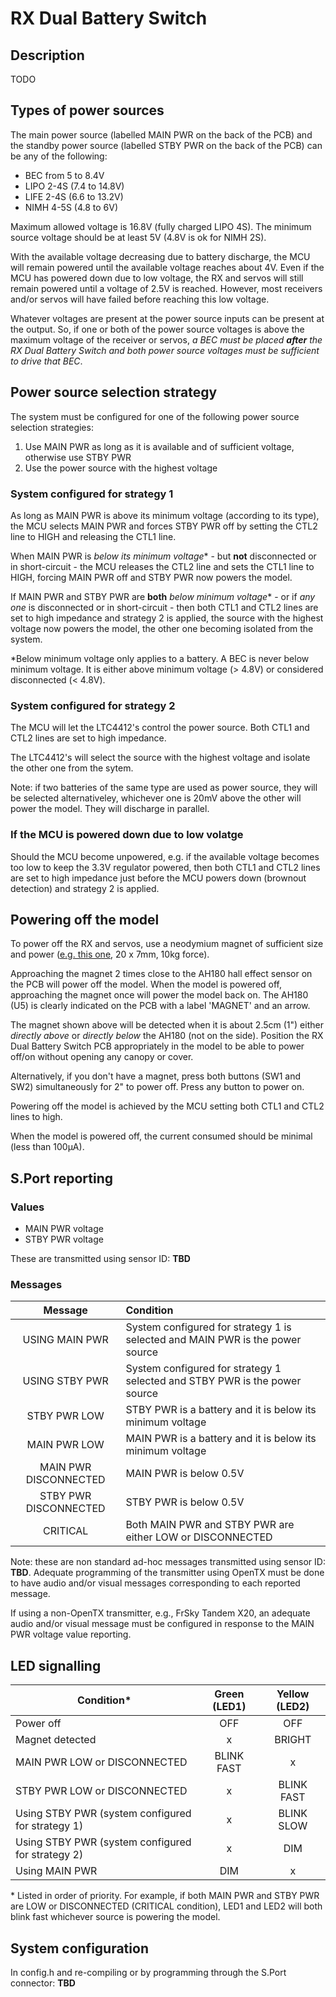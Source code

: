 # RX Dual Battery Switch

## Description
TODO


## Types of power sources

The main power source (labelled MAIN PWR on the back of the PCB) and the standby power source (labelled STBY PWR on the back of the PCB) can be any of the following:

- BEC from 5 to 8.4V
- LIPO 2-4S (7.4 to 14.8V)
- LIFE 2-4S (6.6 to 13.2V)
- NIMH 4-5S (4.8 to 6V)

Maximum allowed voltage is 16.8V (fully charged LIPO 4S). The minimum source voltage should be at least 5V (4.8V is ok for NIMH 2S).

With the available voltage decreasing due to battery discharge, the MCU will remain powered until the available voltage reaches about 4V. Even if the MCU has powered down due to low voltage, the RX and servos will still remain powered until a voltage of 2.5V is reached. However, most receivers and/or servos will have failed before reaching this low voltage.

Whatever voltages are present at the power source inputs can be present at the output. So, if one or both of the power source voltages is above the maximum voltage of the receiver or servos, *a BEC must be placed **after** the RX Dual Battery Switch and both power source voltages must be sufficient to drive that BEC*.

## Power source selection strategy

The system must be configured for one of the following power source selection strategies:

1. Use MAIN PWR as long as it is available and of sufficient voltage, otherwise use STBY PWR
2. Use the power source with the highest voltage

### System configured for strategy 1

As long as MAIN PWR is above its minimum voltage (according to its type), the MCU selects MAIN PWR and forces STBY PWR off by setting the CTL2 line to HIGH and releasing the CTL1 line.

When MAIN PWR is *below its minimum voltage** - but **not** disconnected or in short-circuit - the MCU releases the CTL2 line and sets the CTL1 line to HIGH, forcing MAIN PWR off and STBY PWR now powers the model.

If MAIN PWR and STBY PWR are **both** *below minimum voltage**  - or if *any one* is disconnected or in short-circuit - then both CTL1 and CTL2 lines are set to high impedance and strategy 2 is applied, the source with the highest voltage now powers the model, the other one becoming isolated from the system.

\*Below minimum voltage only applies to a battery. A BEC is never below minimum voltage. It is either above minimum voltage (> 4.8V) or considered disconnected (< 4.8V). 

### System configured for strategy 2

The MCU will let the LTC4412's control the power source. Both CTL1 and CTL2 lines are set to high impedance.

The LTC4412's will select the source with the highest voltage and isolate the other one from the sytem.

Note: if two batteries of the same type are used as power source, they will be selected alternativeley, whichever one is 20mV above the other will power the model. They will discharge in parallel.

### If the MCU is powered down due to low volatge

Should the MCU become unpowered, e.g. if the available voltage becomes too low to keep the 3.3V regulator powered, then both CTL1 and CTL2 lines are set to high impedance just before the MCU powers down (brownout detection) and strategy 2 is applied.

## Powering off the model

To power off the RX and servos, use a neodymium magnet of sufficient size and power ([e.g. this one](https://www.amazon.de/-/en/Magnetpro-Countersunk-Magnet-Cushions-Capsule/dp/B08K39Q1DL/ref=pd_sbs_1/261-1102478-9650911?pd_rd_w=4NK6S&pf_rd_p=b1c388c3-48c2-4960-8532-fa8f1477aee9&pf_rd_r=2AJZ6JFC8H0XXN0D8038&pd_rd_r=500284af-6c54-4b1d-af8f-a95a1c957906&pd_rd_wg=SNuGS&pd_rd_i=B08K39Q1DL&psc=1), 20 x 7mm, 10kg force).

Approaching the magnet 2 times close to the AH180 hall effect sensor on the PCB will power off the model. When the model is powered off, approaching the magnet once will power the model back on. The AH180 (U5) is clearly indicated on the PCB with a label 'MAGNET' and an arrow. 

The magnet shown above will be detected when it is about 2.5cm (1") either *directly above* or *directly below* the AH180 (not on the side). Position the RX Dual Battery Switch PCB appropriately in the model to be able to power off/on without opening any canopy or cover.

Alternatively, if you don't have a magnet, press both buttons (SW1 and SW2) simultaneously for 2" to power off. Press any button to power on. 

Powering off the model is achieved by the MCU setting both CTL1 and CTL2 lines to high.

When the model is powered off, the current consumed should be minimal (less than 100µA).

## S.Port reporting

### Values

- MAIN PWR voltage
- STBY PWR voltage

These are transmitted using sensor ID: **TBD**

### Messages

| Message               | Condition                                                                       |
| :-------------------: | :------------------------------------------------------------------------------ |
| USING MAIN PWR        | System configured for strategy 1 is selected and MAIN PWR is the power source   |
| USING STBY PWR        | System configured for strategy 1 selected and STBY PWR is the power source      |
| STBY PWR LOW          | STBY PWR is a battery and it is below its minimum voltage                       |
| MAIN PWR LOW          | MAIN PWR is a battery and it is below its minimum voltage                       |
| MAIN PWR DISCONNECTED | MAIN PWR is below 0.5V                                                          |
| STBY PWR DISCONNECTED | STBY PWR is below 0.5V                                                          |
| CRITICAL              | Both MAIN PWR and STBY PWR are either LOW or DISCONNECTED                       |

Note: these are non standard ad-hoc messages transmitted using sensor ID: **TBD**.
Adequate programming of the transmitter using OpenTX must be done to have audio and/or visual messages corresponding to each reported message.

If using a non-OpenTX transmitter, e.g., FrSky Tandem X20, an adequate audio and/or visual message must be configured in response to the MAIN PWR voltage value reporting.

## LED signalling

| Condition*                                        | Green (LED1)  | Yellow (LED2) |
| ------------------------------------------------- | :----------:  | :-----------: |
| Power off                                         |      OFF      |      OFF      |
| Magnet detected                                   |       x       |     BRIGHT    |
| MAIN PWR LOW or DISCONNECTED                      |   BLINK FAST  |       x       |
| STBY PWR LOW or DISCONNECTED                      |       x       |   BLINK FAST  |
| Using STBY PWR (system configured for strategy 1) |       x       |   BLINK SLOW  |
| Using STBY PWR (system configured for strategy 2) |       x       |      DIM      |
| Using MAIN PWR                                    |      DIM      |       x       |

\* Listed in order of priority. For example, if both MAIN PWR and STBY PWR are LOW or DISCONNECTED (CRITICAL condition), LED1 and LED2 will both blink fast whichever source is powering the model.

## System configuration

In config.h and re-compiling or by programming through the S.Port connector: **TBD**